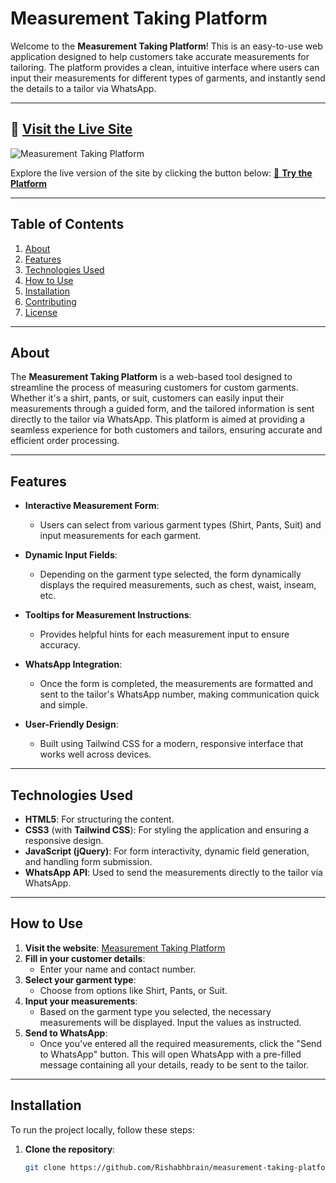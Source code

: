 # Measurement Taking Platform

Welcome to the **Measurement Taking Platform**! This is an easy-to-use web application designed to help customers take accurate measurements for tailoring. The platform provides a clean, intuitive interface where users can input their measurements for different types of garments, and instantly send the details to a tailor via WhatsApp.

---

## 🚀 [Visit the Live Site](https://measurementdo.surge.sh)

![Measurement Taking Platform](https://via.placeholder.com/150) <!-- Replace with actual image URL -->

Explore the live version of the site by clicking the button below:
[🔗 **Try the Platform**](https://measurementdo.surge.sh)

---

## Table of Contents

1. [About](#about)
2. [Features](#features)
3. [Technologies Used](#technologies-used)
4. [How to Use](#how-to-use)
5. [Installation](#installation)
6. [Contributing](#contributing)
7. [License](#license)

---

## About

The **Measurement Taking Platform** is a web-based tool designed to streamline the process of measuring customers for custom garments. Whether it's a shirt, pants, or suit, customers can easily input their measurements through a guided form, and the tailored information is sent directly to the tailor via WhatsApp. This platform is aimed at providing a seamless experience for both customers and tailors, ensuring accurate and efficient order processing.

---

## Features

- **Interactive Measurement Form**: 
  - Users can select from various garment types (Shirt, Pants, Suit) and input measurements for each garment.
  
- **Dynamic Input Fields**: 
  - Depending on the garment type selected, the form dynamically displays the required measurements, such as chest, waist, inseam, etc.
  
- **Tooltips for Measurement Instructions**: 
  - Provides helpful hints for each measurement input to ensure accuracy.
  
- **WhatsApp Integration**: 
  - Once the form is completed, the measurements are formatted and sent to the tailor's WhatsApp number, making communication quick and simple.
  
- **User-Friendly Design**: 
  - Built using Tailwind CSS for a modern, responsive interface that works well across devices.

---

## Technologies Used

- **HTML5**: For structuring the content.
- **CSS3** (with **Tailwind CSS**): For styling the application and ensuring a responsive design.
- **JavaScript (jQuery)**: For form interactivity, dynamic field generation, and handling form submission.
- **WhatsApp API**: Used to send the measurements directly to the tailor via WhatsApp.

---

## How to Use

1. **Visit the website**: [Measurement Taking Platform](https://measurementdo.surge.sh)
2. **Fill in your customer details**:
   - Enter your name and contact number.
3. **Select your garment type**:
   - Choose from options like Shirt, Pants, or Suit.
4. **Input your measurements**:
   - Based on the garment type you selected, the necessary measurements will be displayed. Input the values as instructed.
5. **Send to WhatsApp**:
   - Once you've entered all the required measurements, click the "Send to WhatsApp" button. This will open WhatsApp with a pre-filled message containing all your details, ready to be sent to the tailor.

---

## Installation

To run the project locally, follow these steps:

1. **Clone the repository**:
   ```bash
   git clone https://github.com/Rishabhbrain/measurement-taking-platform.git
